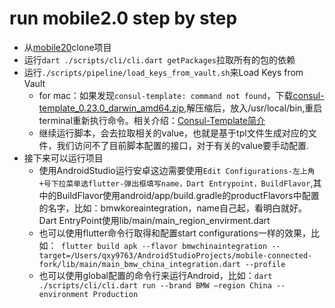 # run mobile2.0 step by step

- 从[mobile20](https://code.connected.bmw/mobile20/mobile-connected)clone项目
- 运行```dart ./scripts/cli/cli.dart getPackages```拉取所有的包的依赖
- 运行```./scripts/pipeline/load_keys_from_vault.sh```来Load Keys from Vault
    * for mac：如果发现```consul-template: command not found```，下载[consul-template_0.23.0_darwin_amd64.zip](https://releases.hashicorp.com/consul-template/0.23.0/),解压缩后，放入/usr/local/bin,重启terminal重新执行命令。相关介绍：[Consul-Template简介](https://www.hi-linux.com/posts/36431.html)
    * 继续运行脚本，会去拉取相关的value，也就是基于tpl文件生成对应的文件，我们访问不了目前脚本配置的接口，对于有关的value要手动配置.
- 接下来可以运行项目
    * 使用AndroidStudio运行安卓这边需要使用``` Edit Configurations-左上角+号下拉菜单选flutter-弹出框填写name，Dart Entrypoint，BuildFlavor ```,其中的BuildFlavor使用android/app/build.gradle的productFlavors中配置的名字，比如：bmwkoreaintegration，name自己起，看明白就好。Dart EntryPoint使用lib/main/main_region_envirment.dart
    * 也可以使用flutter命令行取得和配置start configurations一样的效果，比如：``` flutter build apk --flavor bmwchinaintegration --target=/Users/qxy9763/AndroidStudioProjects/mobile-connected-fork/lib/main/main_bmw_china_integration.dart --profile```
    * 也可以使用global配置的命令行来运行Android，比如：```dart ./scripts/cli/cli.dart run --brand BMW —region China --environment Production```

    
